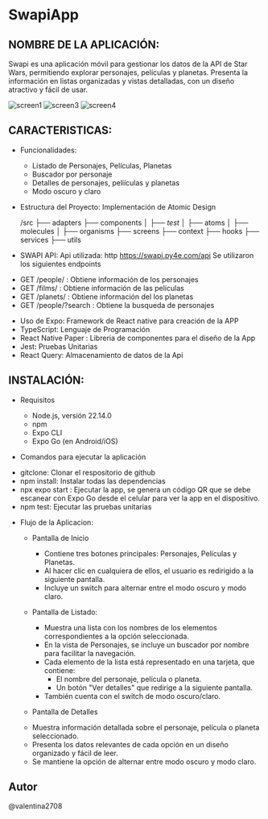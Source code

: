# SwapiApp
 ## NOMBRE DE LA APLICACIÓN: 
Swapi es una aplicación móvil para gestionar los datos de la API de Star Wars, permitiendo explorar personajes, películas y planetas. Presenta la información en listas organizadas y vistas detalladas, con un diseño atractivo y fácil de usar.

![screen1](https://github.com/user-attachments/assets/4be2a7c5-af38-4d01-9c92-94905dda9255)
![screen3](https://github.com/user-attachments/assets/88d68f9a-5a14-45c8-a813-41238208db54)
![screen4](https://github.com/user-attachments/assets/bf11f618-cdaa-4be6-82b4-0fcedf653370)

## CARACTERISTICAS:

* Funcionalidades:
  - Listado de Personajes, Películas, Planetas
  - Buscador por personaje
  - Detalles de personajes, peliículas y planetas
  - Modo oscuro y claro

* Estructura del Proyecto: Implementación de Atomic Design
  
  /src
  ├── adapters
  ├── components
  │   ├── _test_
  │   ├── atoms
  │   ├── molecules
  │   ├── organisms
  ├── screens
  ├── context
  ├── hooks
  ├── services
  ├── utils

 * SWAPI API: Api utilizada: http https://swapi.py4e.com/api
    Se utilizaron los siguientes endpoints 
  - GET /people/ : Obtiene información de los personajes
  - GET /films/ : Obtiene información de las películas
  - GET /planets/ : Obtiene información del los planetas
  - GET /people/?search : Obtiene la busqueda de personajes


* Uso de Expo: Framework de React native para creación de la APP
* TypeScript: Lenguaje de Programación
* React Native Paper : Libreria de componentes para el diseño de la App
* Jest: Pruebas Unitarias
* React Query: Almacenamiento de datos de la Api

## INSTALACIÓN:

* Requisitos
  - Node.js, versión 22.14.0
  - npm
  - Expo CLI
  - Expo Go (en Android/iOS)

* Comandos para ejecutar la aplicación
 - gitclone: Clonar el respositorio de github
 - npm install: Instalar todas las dependencias
 - npx expo start : Ejecutar la app, se genera un código QR que se debe escanear con Expo Go desde el celular para ver la app en el dispositivo.
 - npm test: Ejecutar las pruebas unitarias
   

* Flujo de la Aplicacion:
  * Pantalla de Inicio
    - Contiene tres botones principales: Personajes, Películas y Planetas.
    - Al hacer clic en cualquiera de ellos, el usuario es redirigido a la siguiente pantalla.
    - Incluye un switch para alternar entre el modo oscuro y modo claro.

  * Pantalla de Listado:
    - Muestra una lista con los nombres de los elementos correspondientes a la opción seleccionada.
    - En la vista de Personajes, se incluye un buscador por nombre para facilitar la navegación.
    - Cada elemento de la lista está representado en una tarjeta, que contiene:
      - El nombre del personaje, película o planeta.
      - Un botón "Ver detalles" que redirige a la siguiente pantalla.
    - También cuenta con el switch de modo oscuro/claro.

  * Pantalla de Detalles
   - Muestra información detallada sobre el personaje, película o planeta seleccionado.
   - Presenta los datos relevantes de cada opción en un diseño organizado y fácil de leer.
   - Se mantiene la opción de alternar entre modo oscuro y modo claro.



## Autor
@valentina2708
